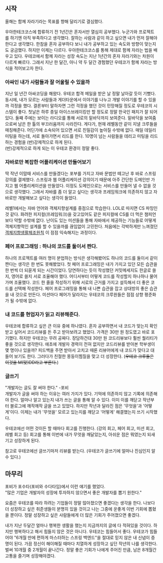 ## 시작

올해는 함께 자라기라는 목표를 향해 달리기로 결심했다.

우아한테크코스에 합류하기 전 1년간은 혼자서만 열심히 공부했다.
누군가와 프로젝트를 하기엔 아직 부족하다고 생각했다.
잘하는 사람과 같이 하고 싶으면 내가 먼저 잘해야 한다고 생각했다.
한참을 혼자 공부하다 보니 내가 공부하고 있는 속도와 방향이 맞는지도 궁금했다.
하지만 이제는 다르다. 우아한테크코스를 통해 제대로 함께 자라는 법을 배우고 있다.
우테코에서 함께 자라는 성장 속도는 지난 1년간의 혼자 자라기와는 차원이 다르게 빠르다.
그래서 지난 한 달간, 아니 약 두 달간 경험했던 우테코가 함께 자라는 방식을 적어보고자 한다.


### 아싸인 내가 사람들과 잘 어울릴 수 있을까
지난 일 년간 아싸코딩을 해왔다.
우테코 합격 메일을 받은 날 정말 날아갈 듯이 기뻤다.
동시에, 내가 모르는 사람들과 게더타운에서 이야기를 나누고 개발 이야기를 할 수 있을까 걱정을 했다.
결론부터 말하자면 그런 걱정을 했던 것이 민망해질 정도로 우테코의 시스템이 좋다.
첫날은 하루 종일 아이스브레이킹만 할 정도로 정말 한국인 패치가 잘 되어있다.
둘째 주에는 보이는 라디오를 통해 서로의 밑바닥까지 보여준다.
밑바닥을 보여줌으로써 남은 한 톨의 부끄러움까지 사라진다.
게다가, 현재 레벨동안 같이 지낼 크루들을 매칭해준다.
어딘가에 소속되어 있으면 서로 친밀감이 높아질 수밖에 없다.
매일 데일리 미팅을 하는데, 서로 돌아가면서 리드를 한다.
10명이 넘는 사람들을 데리고 미팅을 리드하는 경험을 (반)강제적으로 하게 된다. <br>
(반)강제적으로 하게 되는 이 우테코 환경이 정말 좋다.

### 자바로만 복잡한 어플리케이션 만들어보기
딱 작년 이맘때 서비스를 만들겠다는 포부를 가지고 자바 문법만 떼고난 후 바로 스프링강의를 결제했다.
스프링과 웹 어플리케이션 강의이기 때문에 아주 간단한 도메인만 가지고 웹 어플리케이션을 만들었다.
이정도 도메인으로는 서비스를 만들어 낼 수 없을 것으로 생각했다.
그래서 자바를 좀 더 알고 싶다는 생각과 프레임워크에 의존하지 않고 자바로만 개발해보고 싶다는 생각이 들었다.

레벨1에서는 자바 언어와 객체지향설계를 중점으로 학습한다.
LOL로 따지면 CS 파밍인 것 같다.
화려한 피지컬(프레임워크)을 갖고있어도 같은 피지컬에 CS를 더 먹은 챔피언보다 약할 수밖에 없다.
난이도 있는 미션들을 통해 자바에서 제공하는 기능들로 어떻게 객체지향적인 설계를 할 수 있을까를 끊임없이 고민한다.
처음에는 각박하게만 느껴졌던 [객체지향생활체조원칙](../../resource/oop.md) 이 점점 익숙해지는 과정이다.



### 페어 프로그래밍 : 하나의 코드를 둘이서 짠다.
하나의 프로젝트를 여러 명이 분업하는 방식은 생각해봤어도 하나의 코드를 둘이서 같이 짠다는 생각은 한 번도 못해봤었다.
첫 페어 프로그래밍은 내가 가지고 있던 모든 습관을 한 번씩 더 되묻게 되는 시간이었다.
당연하다는 듯이 작성했던 커밋메세지도 한글로 쓸지, 영어로 쓸지 서로 조율해야 했다.
어디서부터 어떻게 코드를 작성할지 하나하나 물어가며 조율했다.
코드 한 줄을 작성하기 위해 서로의 근거를 가지고 설득해서 더 좋은 코드를 선택해 작성한다.
페어 프로그래밍을 통해 내 나쁜 습관을 잡고 상대방의 좋은 습관을 내 것으로 만든다.
미션마다 페어가 달라지는 우테코의 크루원들은 점점 상향 평준화가 될 수밖에 없다.


### 내 코드를 현업자가 읽고 리뷰해준다.
우테코에 합류하고 싶은 큰 이유 중에 하나였다.
혼자 공부하면서 내 코드가 맞는지 확인받고 싶어서 코드리뷰를 돈 주고 받아보려고 했었다.
가격은 30만 원 정도였고 바로 포기했다.
하지만 우테코는 무려 공짜다.
장담하건대 30만 원 코드리뷰보다 훨씬 퀄리티가 좋을 것으로 생각한다.
애초에 개발자 경력이 전혀 없지만 코드리뷰를 받아본 학부생이 몇 명이나 있을까?
피드백을 주면 받아서 고치고 때론 리뷰어에게 내 코드가 맞다고 대들어 보기도 한다.
그러다가 친절한 몽둥이찜질을 맞고 더 성장한다. (~~우테코 크루들은 이것을 M(맞)DD라고 부른다.~~)



### 글쓰기
"개발자는 글도 잘 써야 한다." -포비<br>
개발자가 글을 써야 하는 이유는 여러 가지가 있다. 기억에 의존하지 않고 기록에 의존해야 한다.
얼마나 알고 있는지 내가 쓰는 글을 통해 알 수 있다.
이미 이를 깨닫고 작년부터 블로그에 깨작깨작 글을 쓰고 있었다.
하지만 작년과 달라진 점은 '무엇을'과 '어떻게'이다.
이제는 내가 '무엇을' 모르고 있는지를 깨닫고 '어떻게' 해결했는지 쓰기 시작했다.

우테코에선 어떤 것이든 할 때마다 회고를 진행한다. (강의 회고, 페어 회고, 미션 회고, 레벨 회고 등)
회고를 통해 이번에 내가 무엇을 깨달았는지, 아쉬운 점은 뭐였는지 되새기고 성장하게 된다.

참고로 우테코에선 글쓰기마저 리뷰를 받는다. (우테코가 글쓰기에 얼마나 진심인지 알 수 있다.)



## 마무리

포비가 포수타(포비와 수다타임)에서 이런 얘기를 했었다.<br>
"많은 기업은 개발자의 성장에 투자하지 않으면서 좋은 개발자를 뽑기 원한다."

요즘은 우테코를 따라 하려는 기업들이 정말 많아졌으면 좋겠다는 생각을 한다.
나보다 더 성장하고 싶은 취준생들이 분명히 있을 것이고 나는 그중에 운좋게 이번 기회에 뽑혔을 뿐이다.
정말 성장하고 싶은 사람들에게 더 많은 기회가 주어졌으면 좋겠다.

내가 지난 두달간 얼마나 행복한 생활을 했는지 지금까지의 글에 다 적혀있을 것이다.
하지만 행복하다고 해서 힘들지 않은 것은 아니다. 우테코는 힘들어서 좋다.
우테코가 힘들어야 "6개월 만에 편하게 마스터하는 스프링 백엔드"을 절대로 믿지 않은 내 신념이 증명이 된다.
가끔 정신이 해이해질 때마다 치열하게 성장하고 싶던 작년의 나를 생각한다.
벌써 10개월 중 2개월이 끝나간다. 
정말 좋은 기회가 나에게 주어진 만큼, 남은 8개월간 고통을 즐기며 성장해야겠다. 